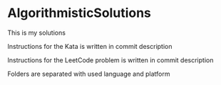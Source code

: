 # AlgorithmisticSolutions
This is my solutions

Instructions for the Kata is written in commit description

Instructions for the LeetCode problem is written in commit description

Folders are separated with used language and platform
